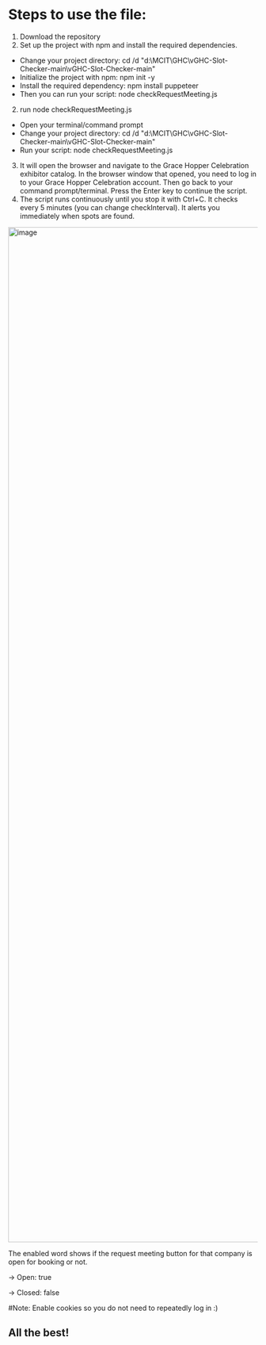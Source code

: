 # Steps to use the file:
1. Download the repository
2. Set up the project with npm and install the required dependencies.
  - Change your project directory:
    cd /d "d:\MCIT\GHC\vGHC-Slot-Checker-main\vGHC-Slot-Checker-main"
  - Initialize the project with npm:
    npm init -y
  - Install the required dependency:
    npm install puppeteer
  - Then you can run your script:
    node checkRequestMeeting.js
2. run node checkRequestMeeting.js
  - Open your terminal/command prompt
  - Change your project directory:
    cd /d "d:\MCIT\GHC\vGHC-Slot-Checker-main\vGHC-Slot-Checker-main"
  - Run your script:
    node checkRequestMeeting.js
3. It will open the browser and navigate to the Grace Hopper Celebration exhibitor catalog. In the browser window that opened, you need to log in to your Grace Hopper Celebration account. Then go back to your command prompt/terminal. Press the Enter key to continue the script. 
4. The script runs continuously until you stop it with Ctrl+C. It checks every 5 minutes (you can change checkInterval). It alerts you immediately when spots are found. 

<img width="1152" height="2048" alt="image" src="https://github.com/user-attachments/assets/300f94a4-7ebf-4808-9a1b-8ae6f46904b1" />

The enabled word shows if the request meeting button for that company is open for booking or not.

-> Open: true

-> Closed: false

#Note: 
Enable cookies so you do not need to repeatedly log in :)

## All the best!
